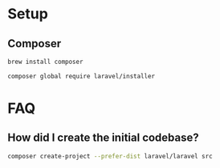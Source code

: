 

# Setup

## Composer

```bash
brew install composer
```



```bash
composer global require laravel/installer
```





# FAQ

## How did I create the initial codebase?

```bash
composer create-project --prefer-dist laravel/laravel src  
```

